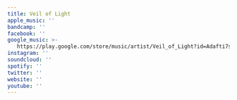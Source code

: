 ```yaml
---
title: Veil of Light
apple_music: ''
bandcamp: ''
facebook: ''
google_music: >-
   https://play.google.com/store/music/artist/Veil_of_Light?id=Adafti7shi3loi25l7ly25wsr4q
instagram: ''
soundcloud: ''
spotify: ''
twitter: ''
website: ''
youtube: ''
---
```

